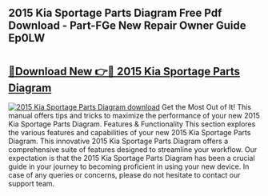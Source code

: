 ## 2015 Kia Sportage Parts Diagram Free Pdf Download - Part-FGe New Repair Owner Guide Ep0LW

# <h2><a href="http://dfig1d.blite.top/?on=2015+Kia+Sportage+Parts+Diagram">🔗Download New 👉🔴 2015 Kia Sportage Parts Diagram</a></h2>

[![2015 Kia Sportage Parts Diagram download](https://i.imgur.com/lujVjoI.png)](http://dfig1d.blite.top/?on=2015+Kia+Sportage+Parts+Diagram)
Get the Most Out of It! This manual offers tips and tricks to maximize the performance of your new 2015 Kia Sportage Parts Diagram. Features & Functionality This section explores the various features and capabilities of your new 2015 Kia Sportage Parts Diagram. This innovative 2015 Kia Sportage Parts Diagram offers a comprehensive suite of features designed to streamline your workflow. Our expectation is that the 2015 Kia Sportage Parts Diagram has been a crucial guide in your journey to becoming proficient in using your new device. In case of any queries or concerns, please do not hesitate to contact our support team.
